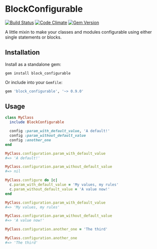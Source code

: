 # BlockConfigurable

[![Build Status](https://travis-ci.org/artemshitov/block_configurable.png?branch=master)](https://travis-ci.org/artemshitov/block_configurable) [![Code Climate](https://codeclimate.com/github/artemshitov/block_configurable.png)](https://codeclimate.com/github/artemshitov/block_configurable) [![Gem Version](https://badge.fury.io/rb/block_configurable.png)](http://badge.fury.io/rb/block_configurable)

A little mixin to make your classes and modules configurable using either single statements or blocks.

## Installation

Install as a standalone gem:

    gem install block_configurable

Or include into your `Gemfile`:

```ruby
gem 'block_configurable', '~> 0.9.0'
```

## Usage
    
```ruby
class MyClass
  include BlockConfigurable

  config :param_with_default_value, 'A default!'
  config :param_without_default_value
  config :another_one
end

MyClass.configuration.param_with_default_value
#=> 'A default!'

MyClass.configuration.param_without_default_value
#=> nil

MyClass.configure do |c|
  c.param_with_default_value = 'My values, my rules'
  c.param_without_default_value = 'A value now!'
end

MyClass.configuration.param_with_default_value
#=> 'My values, my rules'

MyClass.configuration.param_without_default_value
#=> 'A value now!'

MyClass.configuration.another_one = 'The third'

MyClass.configuration.another_one
#=> 'The third'
```

